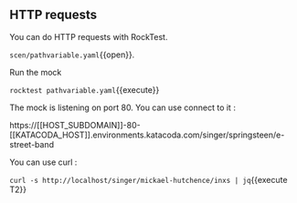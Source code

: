 ## HTTP requests

You can do HTTP requests with RockTest. 

`scen/pathvariable.yaml`{{open}}.

Run the mock

`rocktest pathvariable.yaml`{{execute}}

The mock is listening on port 80. You can use connect to it :

https://[[HOST_SUBDOMAIN]]-80-[[KATACODA_HOST]].environments.katacoda.com/singer/springsteen/e-street-band

You can use curl :

`curl -s http://localhost/singer/mickael-hutchence/inxs | jq`{{execute T2}}
